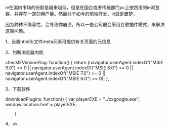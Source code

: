 ie在国内市场的份额是越来越低，但是在国企或者传统部门pc上依然用的ie浏览器，并存在一定的用户量。然而对于如今的前端开发，ie就是噩梦，

因为种种不兼容性，会导致你崩溃。所以一些公司便会采用谷歌插件模式，来解决这类问题。

1、设置html头文件meta元素可提供有关页面的元信息


 <meta http-equiv="X-UA-Compatible" content="IE=10,chrome=1">
 
 
 2、判断浏览器内核
 
   checkIEVersionFlag: function() {
            return (navigator.userAgent.indexOf("MSIE 9.0") >= 0 || navigator.userAgent.indexOf("MSIE 8.0") >= 0 || navigator.userAgent.indexOf("MSIE 7.0") >= 0 || navigator.userAgent.indexOf("MSIE 6.0") >= 0);
        },
        
3、下载软件

downloadPlugins: function() {
            var playerEXE = "../xxgoogle.exe";
            window.location.href = playerEXE;
           
        }

4、ok
